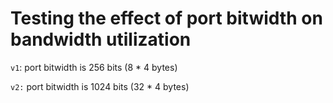 Testing the effect of port bitwidth on bandwidth utilization
============================================================

`v1`: port bitwidth is 256 bits (8 * 4 bytes)

`v2:` port bitwidth is 1024 bits (32 * 4 bytes)

